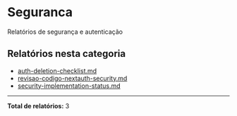 # Seguranca

Relatórios de segurança e autenticação

## Relatórios nesta categoria

- [auth-deletion-checklist.md](./auth-deletion-checklist.md)
- [revisao-codigo-nextauth-security.md](./revisao-codigo-nextauth-security.md)
- [security-implementation-status.md](./security-implementation-status.md)

---

**Total de relatórios:** 3
